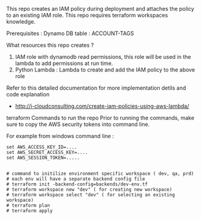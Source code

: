This repo creates an IAM policy during deployment and attaches the policy to an existing IAM role.
This repo requires terraform workspaces knowledge.

Prerequisites : 
Dynamo DB table : ACCOUNT-TAGS


What resources this repo creates  ?

1. IAM role with dynamodb read permissions, this role will be used in the lambda to add permissions at run time.
2. Python Lambda : Lambda to create and add the IAM policy to the above role


Refer to this detailed documentation for more implementation detils and code explanation
 - http://i-cloudconsulting.com/create-iam-policies-using-aws-lambda/
 
 
terraform Commands to run the repo
Prior to running the commands, make sure to copy the AWS security tokens into command line.

For example from windows command line : 
 
```
set AWS_ACCESS_KEY_ID=....
set AWS_SECRET_ACCESS_KEY=....
set AWS_SESSION_TOKEN=.....


# command to initilize environment specific workspace ( dev, qa, prd)
# each env will have a separate backend config file
# terraform init -backend-config=backends/dev-env.tf
# terraform workspace new "dev" ( for creating new workspace) 
# terraform workspace select "dev" ( for selecting an existing workspace) 
# terraform plan
# terraform apply
```
